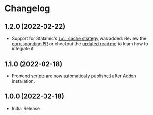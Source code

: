 # Changelog

## 1.2.0 (2022-02-22)

- Support for Statamic's [`full` cache strategy](https://statamic.dev/static-caching#file-driver) was added: Review the [corresponding PR](https://github.com/alpshq/statamic-cache-evader/pull/1) or checkout the [updated read me](README.md) to learn how to integrate it.

## 1.1.0 (2022-02-18)

- Frontend scripts are now automatically published after Addon installation.

## 1.0.0 (2022-02-18)

- Initial Release
